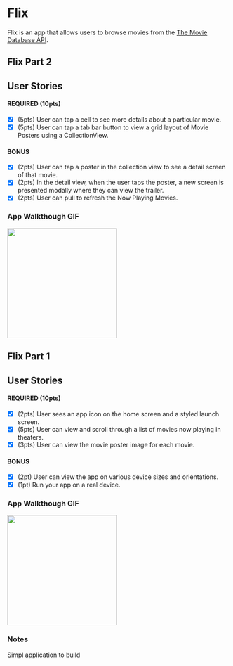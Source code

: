 # Flix

Flix is an app that allows users to browse movies from the [The Movie Database API](http://docs.themoviedb.apiary.io/#).

## Flix Part 2

## User Stories

#### REQUIRED (10pts)
- [X] (5pts) User can tap a cell to see more details about a particular movie.
- [X] (5pts) User can tap a tab bar button to view a grid layout of Movie Posters using a CollectionView.

#### BONUS
- [X] (2pts) User can tap a poster in the collection view to see a detail screen of that movie.
- [X] (2pts) In the detail view, when the user taps the poster, a new screen is presented modally where they can view the trailer.
- [X] (2pts) User can pull to refresh the Now Playing Movies.

### App Walkthough GIF

<img src="https://github.com/skazmi154/Flicks/blob/master/flix.mp4" width=250><br>



## Flix Part 1

## User Stories

#### REQUIRED (10pts)
- [x] (2pts) User sees an app icon on the home screen and a styled launch screen.
- [x] (5pts) User can view and scroll through a list of movies now playing in theaters.
- [x] (3pts) User can view the movie poster image for each movie.

#### BONUS
- [x] (2pt) User can view the app on various device sizes and orientations.
- [x] (1pt) Run your app on a real device.

### App Walkthough GIF

<img src="https://github.com/skazmi154/Flicks/blob/master/Flicks/flicks.gif" width=250><br>

### Notes
Simpl application to build
